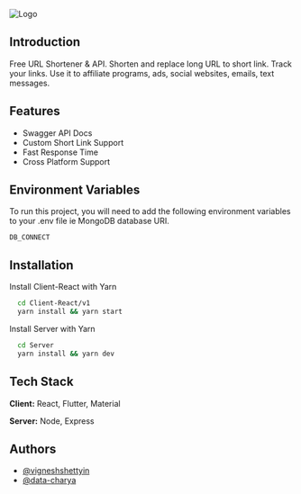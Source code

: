 
![Logo](https://res.cloudinary.com/vigneshshettyin/image/upload/v1631588908/oia0inntihtas3ymsvgi.png)


## Introduction

Free URL Shortener & API. Shorten and replace long URL to short link. Track your links. Use it to affiliate programs, ads, social websites, emails, text messages.



## Features

- Swagger API Docs
- Custom Short Link Support
- Fast Response Time
- Cross Platform Support


## Environment Variables

To run this project, you will need to add the following environment variables to your .env file ie MongoDB database URI.

`DB_CONNECT`


## Installation

Install Client-React with Yarn

```bash
  cd Client-React/v1 
  yarn install && yarn start
```

Install Server with Yarn

```bash
  cd Server
  yarn install && yarn dev
```
    
## Tech Stack

**Client:** React, Flutter, Material

**Server:** Node, Express


## Authors

- [@vigneshshettyin](https://www.github.com/vigneshshettyin)
- [@data-charya](https://www.github.com/vigneshshettyin)


